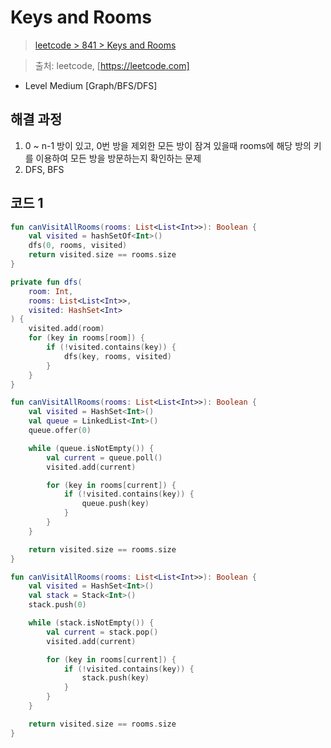 # Keys and Rooms

> [leetcode > 841 > Keys and Rooms](https://leetcode.com/problems/keys-and-rooms/description)

> 출처: leetcode, [https://leetcode.com]

- Level Medium [Graph/BFS/DFS]

## 해결 과정

1. 0 ~ n-1 방이 있고, 0번 방을 제외한 모든 방이 잠겨 있을때 rooms에 해당 방의 키를 이용하여 모든 방을 방문하는지 확인하는 문제
2. DFS, BFS


## 코드 1

```kotlin (dfs)
fun canVisitAllRooms(rooms: List<List<Int>>): Boolean {
    val visited = hashSetOf<Int>()
    dfs(0, rooms, visited)
    return visited.size == rooms.size
}

private fun dfs(
    room: Int,
    rooms: List<List<Int>>,
    visited: HashSet<Int>
) {
    visited.add(room)
    for (key in rooms[room]) {
        if (!visited.contains(key)) {
            dfs(key, rooms, visited)
        }
    }
}
```

```kotlin (bfs queue)
fun canVisitAllRooms(rooms: List<List<Int>>): Boolean {
    val visited = HashSet<Int>()
    val queue = LinkedList<Int>()
    queue.offer(0)

    while (queue.isNotEmpty()) {
        val current = queue.poll()
        visited.add(current)

        for (key in rooms[current]) {
            if (!visited.contains(key)) {
                queue.push(key)
            }
        }
    }

    return visited.size == rooms.size
}
```

```kotlin (bfs stack)
fun canVisitAllRooms(rooms: List<List<Int>>): Boolean {
    val visited = HashSet<Int>()
    val stack = Stack<Int>()
    stack.push(0)

    while (stack.isNotEmpty()) {
        val current = stack.pop()
        visited.add(current)

        for (key in rooms[current]) {
            if (!visited.contains(key)) {
                stack.push(key)
            }
        }
    }

    return visited.size == rooms.size
}
```

